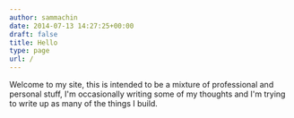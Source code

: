 ```yaml
---
author: sammachin
date: 2014-07-13 14:27:25+00:00
draft: false
title: Hello
type: page
url: /
---
```


Welcome to my site, this is intended to be a mixture of professional and personal stuff, I'm occasionally writing some of my thoughts  and I'm trying to write up as many of the things I build.